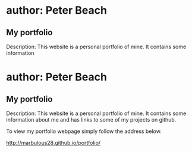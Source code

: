 # author: Peter Beach #
## My portfolio ##

Description: This website is a personal portfolio of mine. It contains some information


# author: Peter Beach #
## My portfolio ##

Description: This website is a personal portfolio of mine. It contains some information
about me and has links to some of my projects on github.

To view my portfolio webpage simply follow the address below.

http://marbulous28.github.io/portfolio/
